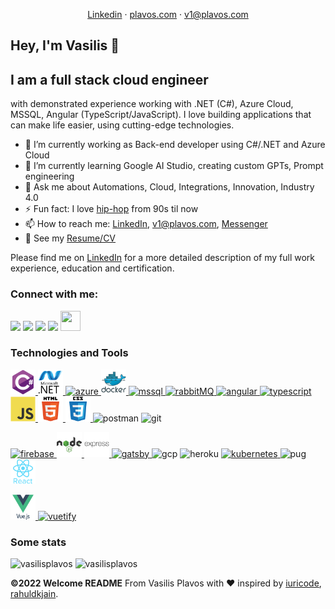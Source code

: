 <p align="center"><a href="https://www.linkedin.com/in/vasilisplavos/">Linkedin</a> · <a href="https://plavos.com">plavos.com</a> · <a href="mailto:v1@plavos.com">v1@plavos.com</a>

## Hey, I'm Vasilis 👋

## I am a full stack cloud engineer

with demonstrated experience working with .NET (C#), Azure Cloud, MSSQL, Angular (TypeScript/JavaScript). I love building applications that can make life easier, using cutting-edge technologies.

- 🔭 I’m currently working as Back-end developer using C#/.NET and Azure Cloud
- 🌱 I’m currently learning Google AI Studio, creating custom GPTs, Prompt engineering 
- 💬 Ask me about Automations, Cloud, Integrations, Innovation, Industry 4.0
- ⚡ Fun fact: I love [hip-hop](https://plavos.com/hh?utm_source=github.com) from 90s til now
- 📫 How to reach me: <a href="https://www.linkedin.com/in/vasilisplavos/">LinkedIn</a>, <a href="mailto:v1@plavos.com">v1@plavos.com</a>, <a href="https://m.me/vasilisplavospage">Messenger</a>
- 📄 See my [Resume/CV](https://plavos.com/tech-cv?utm_source=github.com)

Please find me on [LinkedIn](https://www.linkedin.com/in/vasilisplavos/) for a more detailed description of my full work experience, education and certification.

### Connect with me:

<p align="left">  
<a href="https://www.linkedin.com/in/vasilisplavos/" target="blank"><img src="https://img.icons8.com/color/35/000000/linkedin.png"/></a>
<a href="https://twitter.com/VasilisPlavos" target="blank"><img src="https://img.icons8.com/color/35/000000/twitter--v2.png"/></a>
<a href="https://www.instagram.com/vasilisplavos/" target="blank"><img src="https://img.icons8.com/fluency/35/000000/instagram-new.png"/></a>
<a href="mailto:v1@plavos.com" target="blank"><img src="https://img.icons8.com/color/35/000000/gmail.png"/></a>
<a href="https://m.me/vasilisplavospage" target="blank"><img width="32" height="32" src="https://img.icons8.com/fluency/48/000000/facebook-messenger--v2.png"/></a>
</p>

### Technologies and Tools
<a href="https://github.com/VasilisPlavos/Learn/tree/main/dotnet" target="_blank" rel="noreferrer"> <img src="https://raw.githubusercontent.com/devicons/devicon/master/icons/csharp/csharp-original.svg" alt="csharp" width="40" height="40"/> </a>
<a href="https://github.com/VasilisPlavos/Learn/tree/main/dotnet" target="_blank" rel="noreferrer"> <img src="https://raw.githubusercontent.com/devicons/devicon/master/icons/dot-net/dot-net-original-wordmark.svg" alt="dotnet" width="40" height="40"/> </a>
<a href="https://azure.microsoft.com/en-in/" target="_blank" rel="noreferrer"> <img src="https://www.vectorlogo.zone/logos/microsoft_azure/microsoft_azure-icon.svg" alt="azure" width="40" height="40"/> </a> 
<a href="https://www.docker.com/" target="_blank" rel="noreferrer"> <img src="https://raw.githubusercontent.com/devicons/devicon/master/icons/docker/docker-original-wordmark.svg" alt="docker" width="40" height="40"/> </a>
<a href="https://github.com/VasilisPlavos/Learn/tree/main/dotnet" target="_blank" rel="noreferrer"> <img src="https://www.svgrepo.com/show/303229/microsoft-sql-server-logo.svg" alt="mssql" width="40" height="40"/> </a>
<a href="https://www.rabbitmq.com" target="_blank" rel="noreferrer"> <img src="https://www.vectorlogo.zone/logos/rabbitmq/rabbitmq-icon.svg" alt="rabbitMQ" width="40" height="40"/> </a>
<a href="https://github.com/VasilisPlavos/Learn/tree/main/Web/Apps/angular" target="_blank" rel="noreferrer"> <img src="https://www.vectorlogo.zone/logos/angular/angular-icon.svg" alt="angular" width="40" height="40"/> </a>
<a href="https://github.com/VasilisPlavos/Learn/tree/main/Web/Others/typescript" target="_blank" rel="noreferrer"> <img src="https://www.vectorlogo.zone/logos/typescriptlang/typescriptlang-icon.svg" alt="typescript" width="40" height="40"/> </a>
<a href="https://github.com/VasilisPlavos/Learn/tree/main/Web" target="_blank" rel="noreferrer"> <img src="https://raw.githubusercontent.com/devicons/devicon/master/icons/javascript/javascript-original.svg" alt="javascript" width="40" height="40"/> </a>
<a href="https://github.com/VasilisPlavos/Learn/tree/main/Web" target="_blank" rel="noreferrer"> <img src="https://raw.githubusercontent.com/devicons/devicon/master/icons/html5/html5-original-wordmark.svg" alt="html5" width="40" height="40"/> </a>
<a href="https://github.com/VasilisPlavos/Learn/tree/main/Web" target="_blank" rel="noreferrer"> <img src="https://raw.githubusercontent.com/devicons/devicon/master/icons/css3/css3-original-wordmark.svg" alt="css3" width="40" height="40"/> </a>
<img src="https://www.vectorlogo.zone/logos/getpostman/getpostman-icon.svg" alt="postman" width="40" height="40"/> 
<img src="https://www.vectorlogo.zone/logos/git-scm/git-scm-icon.svg" alt="git" width="40" height="40"/>

<a href="https://github.com/VasilisPlavos/Learn/tree/main/Solutions/forma-gov/app" target="_blank" rel="noreferrer"> <img src="https://www.vectorlogo.zone/logos/firebase/firebase-icon.svg" alt="firebase" width="40" height="40"/> </a>
<a href="https://github.com/VasilisPlavos/Learn/tree/main/Web/Apps" target="_blank" rel="noreferrer"> <img src="https://raw.githubusercontent.com/devicons/devicon/master/icons/nodejs/nodejs-original-wordmark.svg" alt="nodejs" width="40" height="40"/> </a>
<a href="https://github.com/VasilisPlavos/Learn/tree/main/Web/Apps" target="_blank" rel="noreferrer"> <img src="https://raw.githubusercontent.com/devicons/devicon/master/icons/express/express-original-wordmark.svg" alt="express" width="40" height="40"/> </a>
<a href="https://vasilisplavos.github.io/learngatsby/" target="_blank" rel="noreferrer"> <img src="https://www.vectorlogo.zone/logos/gatsbyjs/gatsbyjs-icon.svg" alt="gatsby" width="40" height="40"/> </a>
<img src="https://www.vectorlogo.zone/logos/google_cloud/google_cloud-icon.svg" alt="gcp" width="40" height="40"/>
<img src="https://www.vectorlogo.zone/logos/heroku/heroku-icon.svg" alt="heroku" width="40" height="40"/>
<a href="https://kubernetes.io" target="_blank" rel="noreferrer"> <img src="https://www.vectorlogo.zone/logos/kubernetes/kubernetes-icon.svg" alt="kubernetes" width="40" height="40"/> </a>
<img src="https://cdn.worldvectorlogo.com/logos/pug.svg" alt="pug" width="40" height="40"/>
<a href="https://github.com/VasilisPlavos/Learn/tree/main/Web/Apps" target="_blank" rel="noreferrer"> <img src="https://raw.githubusercontent.com/devicons/devicon/master/icons/react/react-original-wordmark.svg" alt="react" width="40" height="40"/> </a>

<a href="https://github.com/VasilisPlavos/Learn/tree/main/Web/Apps" target="_blank" rel="noreferrer"> <img src="https://raw.githubusercontent.com/devicons/devicon/master/icons/vuejs/vuejs-original-wordmark.svg" alt="vuejs" width="40" height="40"/> </a> <a href="https://github.com/VasilisPlavos/Learn/tree/main/Web/Apps" target="_blank" rel="noreferrer"> <img src="https://bestofjs.org/logos/vuetify.svg" alt="vuetify" width="40" height="40"/> </a>

### Some stats
<img src="https://github-readme-stats.vercel.app/api/top-langs?username=vasilisplavos&show_icons=true&locale=en&layout=compact" alt="vasilisplavos" />
<img src="https://github-readme-stats.vercel.app/api?username=vasilisplavos&show_icons=true&locale=en" alt="vasilisplavos" />

**©2022 Welcome README** From Vasilis Plavos with ❤ inspired by [iuricode](https://github.com/iuricode/readme-template), [rahuldkjain](https://rahuldkjain.github.io/gh-profile-readme-generator/).
